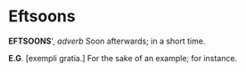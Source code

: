 # Eftsoons

**EFTSOONS**', _adverb_ Soon afterwards; in a short time.

**E.G**. \[exempli gratia.\] For the sake of an example; for instance.